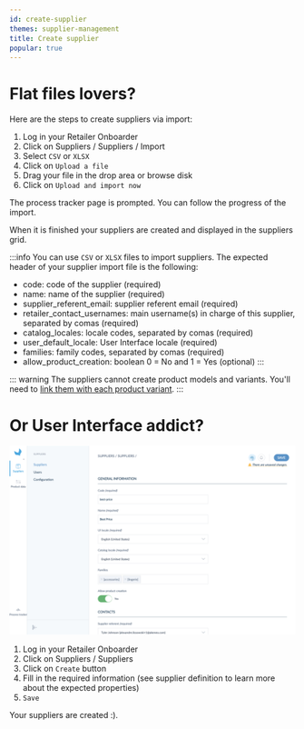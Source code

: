 ```yaml
---
id: create-supplier
themes: supplier-management
title: Create supplier
popular: true
---
```


# Flat files lovers?

Here are the steps to create suppliers via import:
1. Log in your Retailer Onboarder
1. Click on Suppliers / Suppliers / Import
1. Select `CSV` or `XLSX`
1. Click on `Upload a file`
1. Drag your file in the drop area or browse disk
1. Click on `Upload and import now`

The process tracker page is prompted. You can follow the progress of the import.

When it is finished your suppliers are created and displayed in the suppliers grid.


:::info
You can use `CSV` or `XLSX` files to import suppliers. The expected header of your supplier import file is the following:
* code: code of the supplier (required)
* name: name of the supplier (required)
* supplier_referent_email: supplier referent email (required)
* retailer_contact_usernames: main username(s) in charge of this supplier, separated by comas (required)
* catalog_locales: locale codes, separated by comas (required)
* user_default_locale: User Interface locale (required)
* families: family codes, separated by comas (required)
* allow_product_creation: boolean 0 = No and 1 = Yes (optional)
:::

::: warning
The suppliers cannot create product models and variants. You'll need to [link them with each product variant](/onboarder/articles/define-product-supplier.html).
:::

# Or User Interface addict?

![Create a supplier with the User Interface](../img/RETAILER_Suppliers_Suppliers_CreateASupplier.png)

1. Log in your Retailer Onboarder
1. Click on Suppliers / Suppliers
1. Click on `Create` button
1. Fill in the required information (see supplier definition to learn more about the expected properties)
1. `Save`

Your suppliers are created :).
